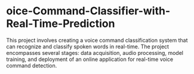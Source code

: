 # oice-Command-Classifier-with-Real-Time-Prediction
This project involves creating a voice command classification system that can recognize and classify spoken words in real-time. The project encompasses several stages: data acquisition, audio processing, model training, and deployment of an online application for real-time voice command detection.
